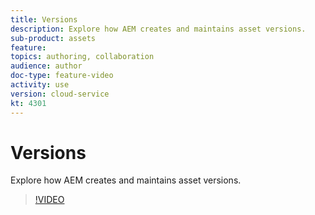 ```yaml
---
title: Versions
description: Explore how AEM creates and maintains asset versions.
sub-product: assets
feature: 
topics: authoring, collaboration
audience: author
doc-type: feature-video
activity: use
version: cloud-service
kt: 4301
---
```


# Versions

Explore how AEM creates and maintains asset versions.

>[!VIDEO](https://video.tv.adobe.com/v/32052/?quality=12&learn=on&hidetitle=true)